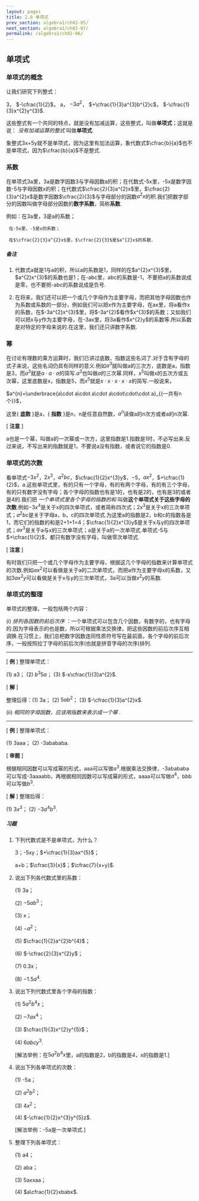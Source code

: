 ```yaml
---
layout: pages
title: 2.6 单项式
prev_section: algebra1/ch02-05/
next_section: algebra1/ch02-07/
permalink: /algebra1/ch02-06/
---
```


单项式
------

### 单项式的概念

让我们研究下列整式：

3， $-\cfrac{1}{2}$， a， $-3a^{2}$， $+\cfrac{1}{3}a^{3}b^{2}c$， $-\cfrac{1}{3}x^{2}y^{3}$.

这些整式有一个共同的特点，就是没有加减运算，这些整式，叫做**单项式**；这就是说： _没有加减运算的整式_ 叫做**单项式**.

象整式3x+5y就不是单项式，因为这里有加法运算，象代数式$\cfrac{b}{a}$也不是单项式，因为$\cfrac{b}{a}$不是整式.

### 系数

在单项式3a里，3a是数字因数3与字母因数a的积；在代数式-5x里，-5x是数字因数-5与字母因数x的积；在代数式$\cfrac{2}{3}a^{2}x$里，$\cfrac{2}{3}a^{2}x$是数字因数$\cfrac{2}{3}$与字母部分的因数$a^{2}x$的积.我们把数字部分的因数叫做字母部分因数的**数字系数**，简称**系数**.

例如：在3a里，3是a的系数；

     在-5x里，-5是x的系数；

     在$\cfrac{2}{3}a^{2}x$里，$\cfrac{2}{3}$是$a^{2}x$的系数.

<div class="note warning">
<h5>备注</h5>
<ol>

<li><p>代数式a就是1与a的积，所以a的系数是1，同样的在$a^{2}x^{3}$里，$a^{2}x^{3}$的系数也是1；在-abc里，abc的系数是-1，不要把a的系数说成是零，也不要把-abc的系数说成是负号.</p></li>

<li><p>在将来，我们还可以把一个或几个字母作为主要字母，而把其他字母因数也作为系数或系数的一部分，例如我们可以把x作为主要字母，在ax里，将a看作x的系数，在$-3a^{2}x^{3}$里，将$-3a^{2}$看作$x^{3}$的系数；又如我们可以把x与y作为主要字母，在-3ax里，将3a看作$x^{2}y$的系数等.所以系数是对特定的字母来说的.在这里，我们还只讲数字系数.</p></li>

</ol>
</div>

### 幂

在讨论有理数的乘方运算时，我们已讲过底数、指数这些名词了.对于含有字母的式子来说，这些名词仍具有同样的意义.例如$a^{3}$就叫做a的三次方，底数是a，指数是3，而$a^{3}$就是$a\cdot a\cdot a$的简写.$a^{3}$也叫做$a$的三次幂.同样，$x^{5}$叫做x的五次方或五次幂，这里底数是x，指数是5，而$x^{5}$就是$x\cdot x\cdot x\cdot x\cdot x$的简写.一般说来，

$a^{n}=\underbrace{a\cdot a\cdot a\cdot a\cdot\cdot\cdot a}_{{一共有n个}}$，

这里{ **底数** }是a，{ **指数** }是n，n是任意自然数，$a^{n}$读做a的n次方或者a的n次幂.

[ **注意** ]

a也是一个幂，叫做a的一次幂或一次方，这里指数是1.指数是1时，不必写出来.反过来说，不写出来的指数就是1，不要说a没有指数，或者说它的指数是0.

### 单项式的次数

看单项式$-3x^{2}$，$2x^{3}$，$a^{2}bc$，$\cfrac{1}{2}x^{3}y$，$-5$，$ax^{2}$，$+\cfrac{1}{2}$，a.这些单项式里，有的只有一个字母，有的有两个字母，有的有三个字母，有的只有数字没有字母；各个字母的指数也有是1的，也有是2的，也有是3的或者是4的.我们把 _一个单项式里各个字母的指数的和_ 叫做**这个单项式关于这些字母的次数**.例如$-3x^{4}$是关于x的四次单项式，或者简称四次式；$2x^{3}$是关于x的三次单项式；$a^{2}bc$是关于字母a，b，c的四次单项式.为这里a的指数是2，b和c的指数各是1，而它们的指数的和是2+1+1=4；$\cfrac{1}{2}x^{3}y$是关于x与y的四次单项式；$ax^{3}$是关于a与x的三次单项式；a是关于a的一次单项式.单项式-5与$+\cfrac{1}{2}$，都只有数字没有字母，叫做零次单项式.

[ **注意** ]

有时我们只把一个或几个字母作为主要字母，根据这几个字母的指数来计算单项式的次数.例如$ax^{2}$可以看做是关于a的二次单项式，而把a作为主要字母x的系数，又如$3ax^{2}y$可以看做是关于x与y的三次单项式，3a可以当做$x^{2}y$的系数.

### 单项式的整理

单项式的整理，一般包栝两个内容：

(i) _排列各因数的前后次序_ ：一个单项式可以包含几个因数，有数字的，也有字母的.因为字母表示的也是数，所以可根据乘法交换律，把这些因数的前后次序互相调换.在习惯上，我们总杷数字因数连同性质符号写在最前面，各个字母的前后次序，一般按照拉丁字母的前后次序(也就是拼音字母的次序)排列.

***

[ **例** ] 整理单项式： 

(1) a3； (2) $b^{3}5a$； (3) $-x\cfrac{1}{3}a^{2}$.

[ **解** ] 

整理后得：(1) 3a； (2) $5ab^{2}$； (3) $-\cfrac{1}{3}a^{2}x$.

(ii) _相同的字母因数，应该用指数来表示成一个幂_ .

***

[ **例** ] 整理单项式：

(1) 3aaa； (2) -3abababa.

[ **审题** ] 

根据相同因数可以写成幂的形式，aaa可以写做$a^{3}$.根据乘法交换律，-3abababa可以写成-3aaaabb，再根据相同因数可以写成幂的形式，aaaa可以写做$a^{4}$，bbb可以写做$b^{3}$.

[ **解** ] 整理后得：

(1) $3x^{3}$； (2) $-3a^{4}b^{3}$.


<div class="note">
<h5>习题</h5>
</div>

1.  下列代数式是不是单项式，为什么？

    3；-5xy；$+\cfrac{1}{3}ax^{5}$；
    
    a+b；$\cfrac{3}{x}$；$\cfrac{7}{x+y}$.
    
2.  说出下列各代数式里的系数：

    (1)  3a；

    (2)  $-5ab^{3}$；

    (3)  x；

    (4)  $-a^{2}$；

    (5)  $\cfrac{1}{2}a^{2}b^{4}$；

    (6)  $-\cfrac{2}{3}x^{2}y$；

    (7)  0.3x；

    (8)  $-1.5a^{4}$.

3.  说出下列代数式里各个字母的指数：

    (1) $5a^{2}b^{4}x$；
    
    (2) $-7ax^{4}$；
    
    (3) $\cfrac{1}{3}x^{2}y^{5}$；
    
    (4) $6abcy^{3}$.
    
    [解法举例：在$5a^{2}b^{4}x$里，a的指数是2，b的指数是4，x的指数是1.]

4.  说出下列各单项式的次数：
    
    (1) -5a；
    
    (2) $a^{2}b^{2}$；
    
    (3) $4x^{2}$；
    
    (4) $-\cfrac{1}{2}x^{3}y^{5}z$.
    
    [解法举例：-5a是一次单项式.]

5.  整理下列各单项式：

    (1) a4；
    
    (2) aba；
    
    (3) 5axxaa；
    
    (4) $a\cfrac{1}{2}xbabx$.



